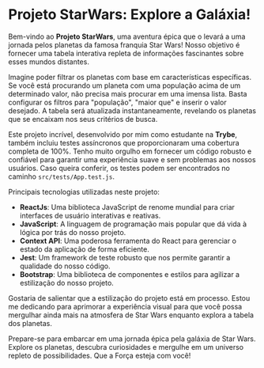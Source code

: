 # Projeto StarWars: Explore a Galáxia!

Bem-vindo ao **Projeto StarWars**, uma aventura épica que o levará a uma jornada pelos planetas da famosa franquia Star Wars! Nosso objetivo é fornecer uma tabela interativa repleta de informações fascinantes sobre esses mundos distantes.

Imagine poder filtrar os planetas com base em características específicas. Se você está procurando um planeta com uma população acima de um determinado valor, não precisa mais procurar em uma imensa lista. Basta configurar os filtros para "população", "maior que" e inserir o valor desejado. A tabela será atualizada instantaneamente, revelando os planetas que se encaixam nos seus critérios de busca.

Este projeto incrível, desenvolvido por mim como estudante na **Trybe**, também incluiu testes assíncronos que proporcionaram uma cobertura completa de 100%. Tenho muito orgulho em fornecer um código robusto e confiável para garantir uma experiência suave e sem problemas aos nossos usuários. Caso queira conferir, os testes podem ser encontrados no caminho `src/tests/App.test.js`.

Principais tecnologias utilizadas neste projeto:
- **ReactJs**: Uma biblioteca JavaScript de renome mundial para criar interfaces de usuário interativas e reativas.
- **JavaScript**: A linguagem de programação mais popular que dá vida à lógica por trás do nosso projeto.
- **Context API**: Uma poderosa ferramenta do React para gerenciar o estado da aplicação de forma eficiente.
- **Jest**: Um framework de teste robusto que nos permite garantir a qualidade do nosso código.
- **Bootstrap**: Uma biblioteca de componentes e estilos para agilizar a estilização do nosso projeto.

Gostaria de salientar que a estilização do projeto está em processo. Estou me dedicando para aprimorar a experiência visual para que você possa mergulhar ainda mais na atmosfera de Star Wars enquanto explora a tabela dos planetas.

Prepare-se para embarcar em uma jornada épica pela galáxia de Star Wars. Explore os planetas, descubra curiosidades e mergulhe em um universo repleto de possibilidades. Que a Força esteja com você!
